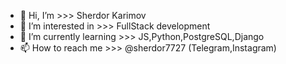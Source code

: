 - 👋 Hi, I’m >>> Sherdor Karimov
- 👀 I’m interested in >>> FullStack development
- 🌱 I’m currently learning >>> JS,Python,PostgreSQL,Django
- 📫 How to reach me >>> @sherdor7727 (Telegram,Instagram)

<!---
Sherdor7727/Sherdor7727 is a ✨ special ✨ repository because its `README.md` (this file) appears on your GitHub profile.
You can click the Preview link to take a look at your changes.
--->
